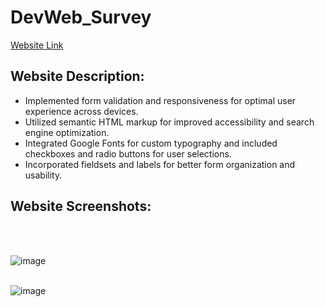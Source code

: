 # DevWeb_Survey

<a href='https://wcarl12.github.io/DevWeb_Survey/'>Website Link</a>

<h2>Website Description:</h2>
<ul>
  <li>Implemented form validation and responsiveness for optimal user experience across devices.</li>
  <li>Utilized semantic HTML markup for improved accessibility and search engine optimization. </li>
  <li>Integrated Google Fonts for custom typography and included checkboxes and radio buttons for user selections.</li>
  <li>Incorporated fieldsets and labels for better form organization and usability.</li>
</ul>

<h2>Website Screenshots:</h2>
<br>
<br>

![image](https://github.com/WCARL12/DevWeb_Survey_version_2/assets/139624156/058aecae-a463-4c7c-ba35-b24d34523491)
<br>
<br>


![image](https://github.com/WCARL12/DevWeb_Survey_version_2/assets/139624156/ce52535f-0791-45c4-b1c3-33b21e757b83)
